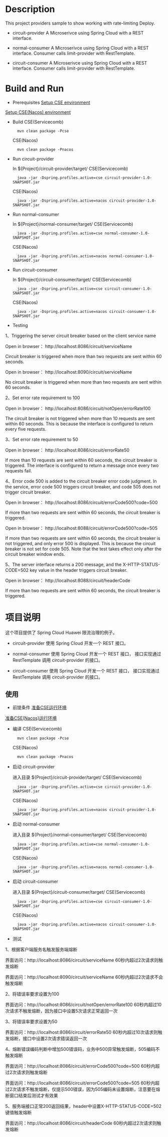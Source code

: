 # Description
This project providers sample to show working with rate-limiting Deploy. 

* circuit-provider
A Microserivce using Spring Cloud with a REST interface.

* normal-consumer
A Microserivce using Spring Cloud with a REST interface. Consumer calls limit-provider with RestTemplate.

* circuit-consumer
A Microserivce using Spring Cloud with a REST interface. Consumer calls limit-provider with RestTemplate.

# Build and Run

* Prerequisites
[Setup CSE environment](../CSE-ENV.md)

[Setup CSE(Nacos) environment](../NACOS-ENV.md)

* Build
  CSE(Servicecomb)

        mvn clean package -Pcse
  CSE(Nacos)

        mvn clean package -Pnacos

* Run circuit-provider

  In ${Project}/circuit-provider/target/
  CSE(Servicecomb)

        java -jar -Dspring.profiles.active=cse circuit-provider-1.0-SNAPSHOT.jar
  CSE(Nacos)

        java -jar -Dspring.profiles.active=nacos circuit-provider-1.0-SNAPSHOT.jar
  
* Run normal-consumer

  In ${Project}/normal-consumer/target/
  CSE(Servicecomb)

        java -jar -Dspring.profiles.active=cse normal-consumer-1.0-SNAPSHOT.jar
  CSE(Nacos)

        java -jar -Dspring.profiles.active=nacos normal-consumer-1.0-SNAPSHOT.jar
  
* Run circuit-consumer

  In ${Project}/circuit-consumer/target/
  CSE(Servicecomb)

        java -jar -Dspring.profiles.active=cse circuit-consumer-1.0-SNAPSHOT.jar
  CSE(Nacos)

        java -jar -Dspring.profiles.active=nacos circuit-consumer-1.0-SNAPSHOT.jar

* Testing

1、Triggering the server circuit breaker based on the client service name

Open in browser： http://localhost:8086/circuit/serviceName

Circuit breaker is triggered when more than two requests are sent within 60 seconds.

Open in browser： http://localhost:8090/circuit/serviceName

No circuit breaker is triggered when more than two requests are sent within 60 seconds.

2、Set error rate requirement to 100

Open in browser： http://localhost:8086/circuit/notOpen/errorRate100

The circuit breaker is not triggered when more than 10 requests are sent within 60 seconds. This is because the interface is configured to return every five requests.

3、Set error rate requirement to 50

Open in browser： http://localhost:8086/circuit/errorRate50

If more than 10 requests are sent within 60 seconds, the circuit breaker is triggered. The interface is configured to return a message once every two requests fail.

4、Error code 500 is added to the circuit breaker error code judgment. In the service, error code 500 triggers circuit breaker, and code 505 does not trigger circuit breaker.

Open in browser： http://localhost:8086/circuit/errorCode500?code=500

If more than two requests are sent within 60 seconds, the circuit breaker is triggered.

Open in browser： http://localhost:8088/circuit/errorCode500?code=505

If more than two requests are sent within 60 seconds, the circuit breaker is not triggered, and only error 500 is displayed. This is because the circuit breaker is not set for code 505. Note that the test takes effect only after the circuit breaker window ends.

5、The server interface returns a 200 message, and the X-HTTP-STATUS-CODE=502 key value in the header triggers circuit breaker.

Open in browser： http://localhost:8088/circuit/headerCode

If more than two requests are sent within 60 seconds, the circuit breaker is triggered.

# 项目说明

这个项目提供了 Spring Cloud Huawei 限流治理的例子。

* circuit-provider
使用 Spring Cloud 开发一个 REST 接口。

* normal-consumer
使用 Spring Cloud 开发一个 REST 接口， 接口实现通过 RestTemplate 调用 circuit-provider 的接口。

* circuit-consumer
使用 Spring Cloud 开发一个 REST 接口， 接口实现通过 RestTemplate 调用 circuit-provider 的接口。

## 使用

* 前提条件
[准备CSE运行环境](../CSE-ENV_CN.md)

[准备CSE(Nacos)运行环境](../NACOS-ENV_CN.md)

* 编译
  CSE(Servicecomb)

        mvn clean package -Pcse
  CSE(Nacos)

        mvn clean package -Pnacos

* 启动 circuit-provider

  进入目录 ${Project}/circuit-provider/target/
  CSE(Servicecomb)

        java -jar -Dspring.profiles.active=cse circuit-provider-1.0-SNAPSHOT.jar
  CSE(Nacos)

        java -jar -Dspring.profiles.active=nacos circuit-provider-1.0-SNAPSHOT.jar

* 启动 normal-consumer

  进入目录 ${Project}/normal-consumer/target/
  CSE(Servicecomb)

        java -jar -Dspring.profiles.active=cse normal-consumer-1.0-SNAPSHOT.jar
  CSE(Nacos)

        java -jar -Dspring.profiles.active=nacos normal-consumer-1.0-SNAPSHOT.jar
         
* 启动 circuit-consumer

  进入目录 ${Project}/circuit-consumer/target/
  CSE(Servicecomb)

        java -jar -Dspring.profiles.active=cse circuit-consumer-1.0-SNAPSHOT.jar
  CSE(Nacos)

        java -jar -Dspring.profiles.active=nacos circuit-consumer-1.0-SNAPSHOT.jar

* 测试

1、根据客户端服务名触发服务端熔断

界面访问：http://localhost:8086/circuit/serviceName 60秒内超过2次请求则触发熔断

界面访问：http://localhost:8090/circuit/serviceName 60秒内超过2次请求不会触发熔断

2、将错误率要求设置为100

界面访问：http://localhost:8086/circuit/notOpen/errorRate100  60秒内超过10次请求不触发熔断，因为接口中设置5次请求正常返回一次

3、将错误率要求设置为50

界面访问：http://localhost:8086/circuit/errorRate50  60秒内超过10次请求则触发熔断，接口中设置2次请求错误返回一次

4、熔断错误编码判断中增加500错误码，业务中500异常触发熔断，505编码不触发熔断

界面访问：http://localhost:8086/circuit/errorCode500?code=500  60秒内超过2次请求则触发熔断

界面访问：http://localhost:8086/circuit/errorCode500?code=505  60秒内超过2次请求不触发熔断，仅提示500错误，因为505编码未设置熔断，注意要在熔断窗口结束后测试才有效果

5、服务端接口正常200返回结果，header中设置X-HTTP-STATUS-CODE=502键值触发熔断

界面访问：http://localhost:8086/circuit/headerCode  60秒内超过2次请求则触发熔断
